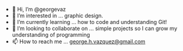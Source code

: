 - 👋 Hi, I’m @georgevaz
- 👀 I’m interested in ... graphic design.
- 🌱 I’m currently learning ... how to code and understanding Git!
- 💞️ I’m looking to collaborate on ... simple projects so I can grow my understanding of programming
- 📫 How to reach me ... george.h.vazquez@gmail.com

<!---
georgevaz/georgevaz is a ✨ special ✨ repository because its `README.md` (this file) appears on your GitHub profile.
You can click the Preview link to take a look at your changes.
--->
